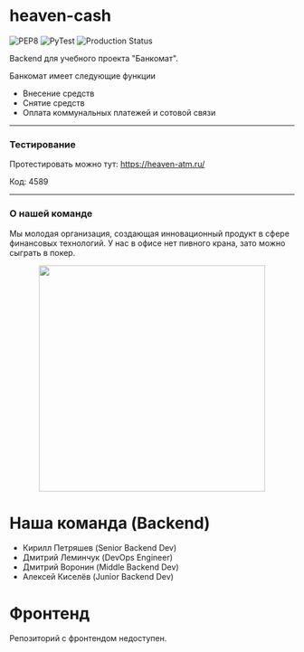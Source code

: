 # heaven-cash
![PEP8](https://github.com/ScorpKir/heaven-cash/actions/workflows/PEP8.yml/badge.svg?dummy=unused) ![PyTest](https://github.com/ScorpKir/heaven-cash/actions/workflows/pytest.yml/badge.svg) ![Production Status](https://github.com/ScorpKir/heaven-cash/actions/workflows/deploy.yml/badge.svg)

Backend для учебного проекта "Банкомат".

Банкомат имеет следующие функции

- Внесение средств
- Снятие средств
- Оплата коммунальных платежей и сотовой связи

---

### Тестирование

Протестировать можно тут: https://heaven-atm.ru/

Код: 4589

---

### О нашей команде

Мы молодая организация, создающая инновационный продукт в сфере финансовых технологий. У нас в офисе нет пивного крана, зато можно сыграть в покер.

<p align="center">
  <img src="https://static.insales-cdn.com/files/1/5275/10237083/original/mceclip3-1569443829846.jpg" width=400 />
</p>

# Наша команда (Backend)
- Кирилл Петряшев (Senior Backend Dev)
- Дмитрий Леминчук (DevOps Engineer)
- Дмитрий Воронин (Middle Backend Dev)
- Алексей Киселёв (Junior Backend Dev)

# Фронтенд
Репозиторий с фронтендом недоступен.
